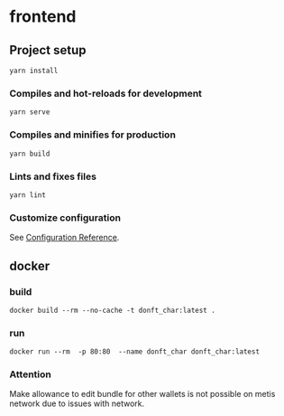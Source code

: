 # frontend

## Project setup
```
yarn install
```

### Compiles and hot-reloads for development
```
yarn serve
```

### Compiles and minifies for production
```
yarn build
```

### Lints and fixes files
```
yarn lint
```

### Customize configuration
See [Configuration Reference](https://cli.vuejs.org/config/).

## docker

### build

    docker build --rm --no-cache -t donft_char:latest .

### run

    docker run --rm  -p 80:80  --name donft_char donft_char:latest

### Attention
Make allowance to edit bundle for other wallets is not possible on metis network due to issues with network. 
